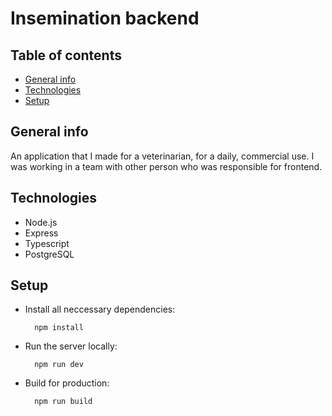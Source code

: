 # Insemination backend

## Table of contents
* [General info](#general-info)
* [Technologies](#technologies)
* [Setup](#setup)

## General info
An application that I made for a veterinarian, for a daily, commercial use. I was working in a team with other person who was responsible for frontend.

## Technologies 
* Node.js
* Express
* Typescript
* PostgreSQL

## Setup

* Install all neccessary dependencies:<br/>

        npm install

* Run the server locally:<br/>
   
        npm run dev

* Build for production:<br/>
 
        npm run build

